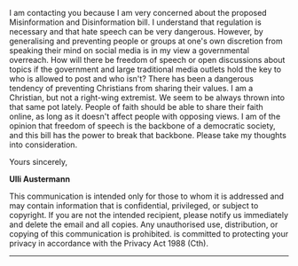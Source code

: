 I am contacting you because I am very concerned about the proposed Misinformation and
Disinformation bill. I understand that regulation is necessary and that hate speech can be
very dangerous. However, by generalising and preventing people or groups at one's own
discretion from speaking their mind on social media is in my view a governmental overreach.
How will there be freedom of speech or open discussions about topics if the government and
large traditional media outlets hold the key to who is allowed to post and who isn't? There
has been a dangerous tendency of preventing Christians from sharing their values. I am a
Christian, but not a right-wing extremist. We seem to be always thrown into that same pot
lately. People of faith should be able to share their faith online, as long as it doesn't affect
people with opposing views. I am of the opinion that freedom of speech is the backbone of a
democratic society, and this bill has the power to break that backbone. Please take my
thoughts into consideration.

Yours sincerely,

**Ulli Austermann**

This communication is intended only for those to whom it is addressed and may contain
information that is confidential, privileged, or subject to copyright. If you are not the
intended recipient, please notify us immediately and delete the email and all copies. Any
unauthorised use, distribution, or copying of this communication is prohibited.
is committed to protecting your privacy in accordance with the Privacy Act
1988 (Cth).


-----

